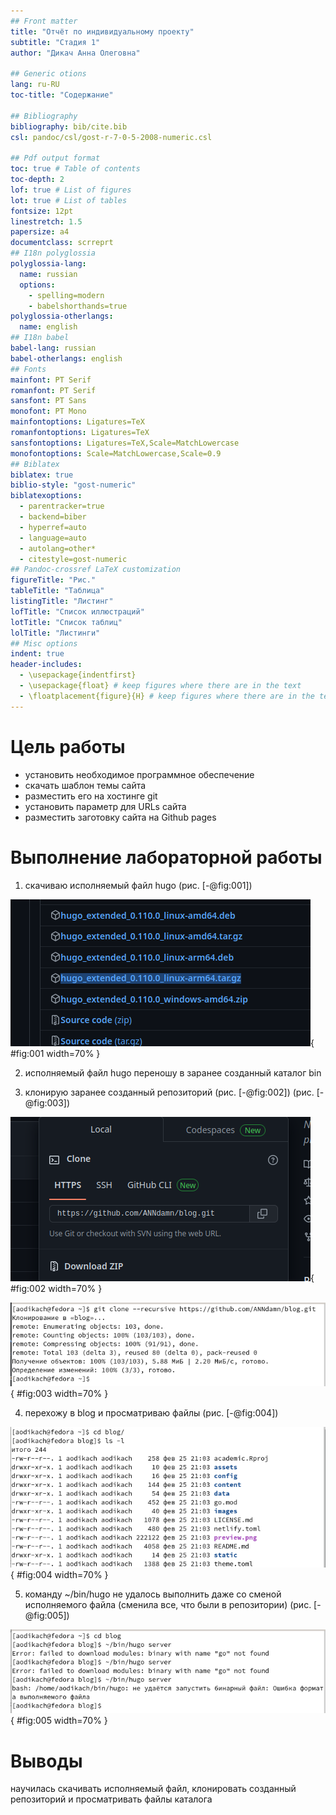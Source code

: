 ```yaml
---
## Front matter
title: "Отчёт по индивидуальному проекту"
subtitle: "Стадия 1"
author: "Дикач Анна Олеговна"

## Generic otions
lang: ru-RU
toc-title: "Содержание"

## Bibliography
bibliography: bib/cite.bib
csl: pandoc/csl/gost-r-7-0-5-2008-numeric.csl

## Pdf output format
toc: true # Table of contents
toc-depth: 2
lof: true # List of figures
lot: true # List of tables
fontsize: 12pt
linestretch: 1.5
papersize: a4
documentclass: scrreprt
## I18n polyglossia
polyglossia-lang:
  name: russian
  options:
	- spelling=modern
	- babelshorthands=true
polyglossia-otherlangs:
  name: english
## I18n babel
babel-lang: russian
babel-otherlangs: english
## Fonts
mainfont: PT Serif
romanfont: PT Serif
sansfont: PT Sans
monofont: PT Mono
mainfontoptions: Ligatures=TeX
romanfontoptions: Ligatures=TeX
sansfontoptions: Ligatures=TeX,Scale=MatchLowercase
monofontoptions: Scale=MatchLowercase,Scale=0.9
## Biblatex
biblatex: true
biblio-style: "gost-numeric"
biblatexoptions:
  - parentracker=true
  - backend=biber
  - hyperref=auto
  - language=auto
  - autolang=other*
  - citestyle=gost-numeric
## Pandoc-crossref LaTeX customization
figureTitle: "Рис."
tableTitle: "Таблица"
listingTitle: "Листинг"
lofTitle: "Список иллюстраций"
lotTitle: "Список таблиц"
lolTitle: "Листинги"
## Misc options
indent: true
header-includes:
  - \usepackage{indentfirst}
  - \usepackage{float} # keep figures where there are in the text
  - \floatplacement{figure}{H} # keep figures where there are in the text
---
```


# Цель работы

- установить необходимое программное обеспечение
- скачать шаблон темы сайта
- разместить его на хостинге git
- установить параметр для URLs сайта
- разместить заготовку сайта на Github pages


# Выполнение лабораторной работы

1. скачиваю исполняемый файл hugo  (рис. [-@fig:001])

![исполняемый файл](image/pic1.png){ #fig:001 width=70% }

2. исполняемый файл hugo переношу в заранее созданный каталог bin

3. клонирую заранее созданный репозиторий (рис. [-@fig:002]) (рис. [-@fig:003])

![ссылка на репозиторий](image/pic2.png){ #fig:002 width=70% }

![команда для клонирования репозитория](image/pic3.png){ #fig:003 width=70% }

4. перехожу в blog и просматриваю файлы (рис. [-@fig:004])

![просмотр установленных файлов](image/pic4.png){ #fig:004 width=70% } 

5. команду ~/bin/hugo не удалось выполнить даже со сменой исполняемого файла (сменила все, что были в репозитории) (рис. [-@fig:005])

![ошибки работы файлов](image/pic5.png){ #fig:005 width=70% }


# Выводы

научилась скачивать исполняемый файл, клонировать созданный репозиторий и просматривать файлы каталога


